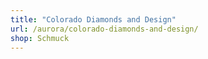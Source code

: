 ```yaml
---
title: "Colorado Diamonds and Design"
url: /aurora/colorado-diamonds-and-design/
shop: Schmuck
---
```

